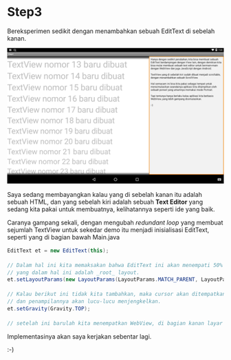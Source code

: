 # Step3

Bereksperimen sedikit dengan menambahkan sebuah EditText di sebelah kanan.

![Berdampingan dengan EditText](Screenshot-2.png)

Saya sedang membayangkan kalau yang di sebelah kanan itu adalah sebuah HTML, 
dan yang sebelah kiri adalah sebuah **Text Editor** yang sedang kita pakai untuk membuatnya, 
kelihatannya seperti ide yang baik.

Caranya gampang sekali, dengan mengubah _redundant loop_ yang membuat sejumlah TextView untuk sekedar demo itu
menjadi inisialisasi EditText, seperti yang di bagian bawah Main.java
```java
EditText et = new EditText(this);

// Dalam hal ini kita memaksakan bahwa EditText ini akan menempati 50% dari total lebar dari PARENT
// yang dalam hal ini adalah _root_ layout.
et.setLayoutParams(new LayoutParams(LayoutParams.MATCH_PARENT, LayoutParams.MATCH_PARENT, 0.5f));

// Kalau berikut ini tidak kita tambahkan, maka cursor akan ditempatkan di tengah-tengah text box,
// dan penampilannya akan lucu-lucu menjengkelkan.
et.setGravity(Gravity.TOP);

// setelah ini barulah kita menempatkan WebView, di bagian kanan layar
```

Implementasinya akan saya kerjakan sebentar lagi.

:-)

